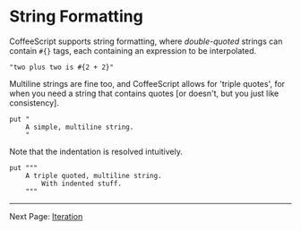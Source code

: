 # String Formatting

CoffeeScript supports string formatting, where *double-quoted* strings can contain
`#{}` tags, each containing an expression to be interpolated.

    "two plus two is #{2 + 2}"

Multiline strings are fine too, and CoffeeScript allows for 'triple quotes', for when
you need a string that contains quotes [or doesn't, but you just like consistency].

    put "
        A simple, multiline string.
        "

Note that the indentation is resolved intuitively.

    put """
        A triple quoted, multiline string.
            With indented stuff.
        """

---

Next Page: [Iteration](/docs/book/iteration.md)
